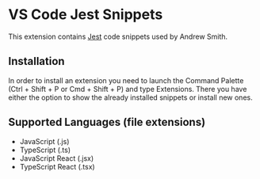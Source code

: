 # VS Code Jest Snippets

This extension contains [Jest](https://facebook.io/jest/) code snippets used by Andrew Smith.

## Installation

In order to install an extension you need to launch the Command Palette (Ctrl + Shift + P or Cmd + Shift + P) and type Extensions.
There you have either the option to show the already installed snippets or install new ones.

## Supported Languages (file extensions)

- JavaScript (.js)
- TypeScript (.ts)
- JavaScript React (.jsx)
- TypeScript React (.tsx)
